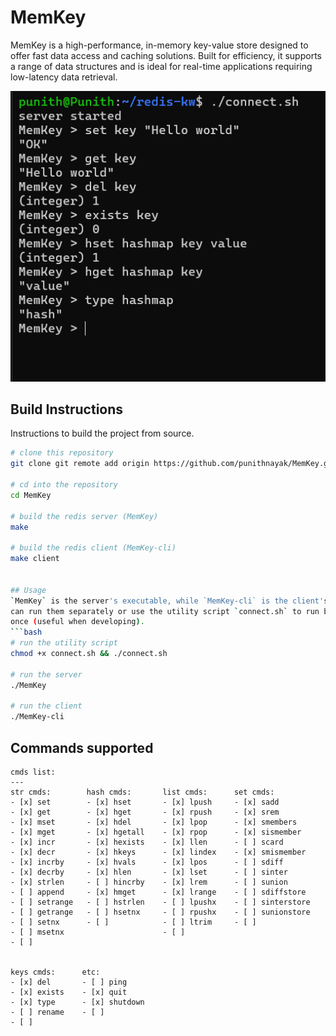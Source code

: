 # MemKey
MemKey is a high-performance, in-memory key-value store designed to offer fast data access and caching solutions. Built for efficiency, it supports a range of data structures and is ideal for real-time applications requiring low-latency data retrieval.

![Screeenshot of the client program](/screenshot.png)

## Build Instructions
Instructions to build the project from source.
```bash
# clone this repository
git clone git remote add origin https://github.com/punithnayak/MemKey.git && cd MemKey

# cd into the repository
cd MemKey

# build the redis server (MemKey)
make

# build the redis client (MemKey-cli)
make client


## Usage
`MemKey` is the server's executable, while `MemKey-cli` is the client's. You
can run them separately or use the utility script `connect.sh` to run both at
once (useful when developing).
```bash
# run the utility script
chmod +x connect.sh && ./connect.sh

# run the server
./MemKey

# run the client
./MemKey-cli
```

## Commands supported
```
cmds list:
---
str cmds:        hash cmds:       list cmds:      set cmds:  
- [x] set        - [x] hset       - [x] lpush     - [x] sadd 
- [x] get        - [x] hget       - [x] rpush     - [x] srem 
- [x] mset       - [x] hdel       - [x] lpop      - [x] smembers  
- [x] mget       - [x] hgetall    - [x] rpop      - [x] sismember  
- [x] incr       - [x] hexists    - [x] llen      - [ ] scard  
- [x] decr       - [x] hkeys      - [x] lindex    - [x] smismember
- [x] incrby     - [x] hvals      - [x] lpos      - [ ] sdiff
- [x] decrby     - [x] hlen       - [x] lset      - [ ] sinter
- [x] strlen     - [ ] hincrby    - [x] lrem      - [ ] sunion
- [ ] append     - [x] hmget      - [x] lrange    - [ ] sdiffstore
- [ ] setrange   - [ ] hstrlen    - [ ] lpushx    - [ ] sinterstore
- [ ] getrange   - [ ] hsetnx     - [ ] rpushx    - [ ] sunionstore
- [ ] setnx      - [ ]            - [ ] ltrim     - [ ]
- [ ] msetnx                      - [ ]           
- [ ] 


keys cmds:      etc:
- [x] del       - [ ] ping
- [x] exists    - [x] quit
- [x] type      - [x] shutdown
- [ ] rename    - [ ] 
- [ ]
```


